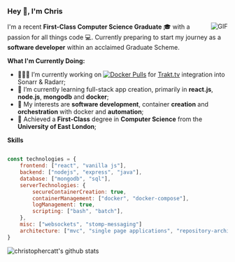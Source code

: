 ### Hey 👋, I'm Chris

<img align="right" alt="GIF" src="https://cliply.co/wp-content/uploads/2019/06/371906220_TYPING_ON_LAPTOP_400px.gif" />

I'm a recent **First-Class Computer Science Graduate** 🎓 with a passion for all things code 💻. Currently preparing to start my journey as a **software developer** within an acclaimed Graduate Scheme.

**What I'm Currently Doing:**

- 👨🏽‍💻 I’m currently working on [![Docker Pulls](https://img.shields.io/docker/pulls/ccatt601/listarr?label=Listarr)](https://github.com/christophercatt/listarr) for [Trakt.tv](https://trakt.tv/) integration into Sonarr & Radarr;
- 🌱 I’m currently learning full-stack app creation, primarily in **react.js**, **node.js**, **mongodb** and **docker**; 
- 🤔 My interests are **software development**, container **creation** and **orchestration** with docker and **automation**;
- 💼 Achieved a **First-Class** degree in **Computer Science** from the **University of East London**;

**Skills**

```javascript

const technologies = {
    frontend: ["react", "vanilla js"],
    backend: ["nodejs", "express", "java"],
    database: ["mongodb", "sql"],
    serverTechnologies: {
        secureContainerCreation: true,
        containerManagement: ["docker", "docker-compose"], 
        logManagement: true,
        scripting: ["bash", "batch"],
    },
    misc: ["websockets", "stomp-messaging"]
    architecture: ["mvc", "single page applications", "repository-architecture"],
}

```

![christophercatt's github stats](https://github-readme-stats.vercel.app/api?username=christophercatt&show_icons=true&hide_border=true)
